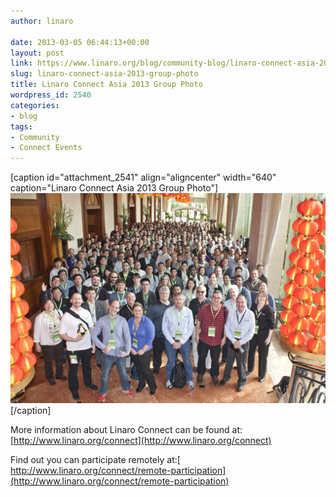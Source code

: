 ```yaml
---
author: linaro

date: 2013-03-05 06:44:13+00:00
layout: post
link: https://www.linaro.org/blog/community-blog/linaro-connect-asia-2013-group-photo/
slug: linaro-connect-asia-2013-group-photo
title: Linaro Connect Asia 2013 Group Photo
wordpress_id: 2540
categories:
- blog
tags:
- Community
- Connect Events
---
```


[caption id="attachment_2541" align="aligncenter" width="640" caption="Linaro Connect Asia 2013 Group Photo"][![](/assets/blog/LCA13-Group-001-72dpi.jpg)](/assets/blog/LCA13-Group-001-72dpi.jpg)[/caption]

More information about Linaro Connect can be found at: [http://www.linaro.org/connect](http://www.linaro.org/connect)

Find out you can participate remotely at:[ http://www.linaro.org/connect/remote-participation](http://www.linaro.org/connect/remote-participation)

